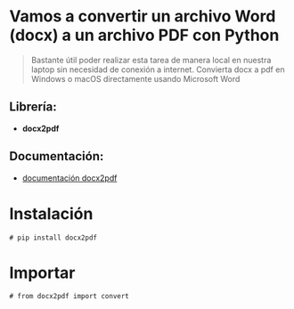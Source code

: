 # **Vamos a convertir un archivo Word (docx) a un archivo PDF con Python**


> Bastante útil poder realizar esta tarea de manera local en nuestra laptop sin necesidad de conexión a internet. Convierta docx a pdf en Windows o macOS directamente usando Microsoft Word




## **Librería:** 

*   **docx2pdf**

## **Documentación:** 

*   [documentación docx2pdf](https://pypi.org/project/docx2pdf/)

# **Instalación**

```
# pip install docx2pdf
```

# **Importar**


```
# from docx2pdf import convert

```



